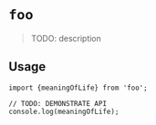 # `foo`

> TODO: description

## Usage

```
import {meaningOfLife} from 'foo';

// TODO: DEMONSTRATE API
console.log(meaningOfLife);
```
